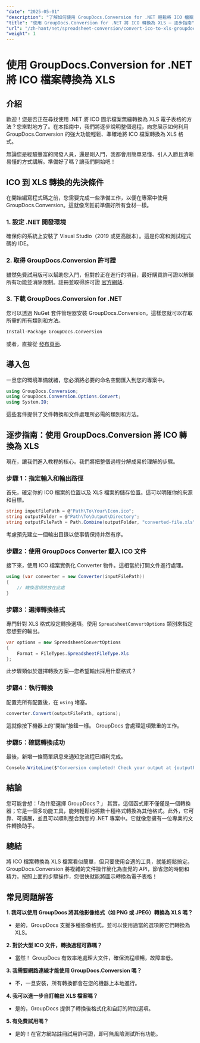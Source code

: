 ```yaml
---
"date": "2025-05-01"
"description": "了解如何使用 GroupDocs.Conversion for .NET 輕鬆將 ICO 檔案轉換為 XLS 格式。按照本逐步指南，即可在您的 C# 專案中實現無縫檔案轉換。"
"title": "使用 GroupDocs.Conversion for .NET 將 ICO 轉換為 XLS — 逐步指南"
"url": "/zh-hant/net/spreadsheet-conversion/convert-ico-to-xls-groupdocs-net/"
"weight": 1
---
```


# 使用 GroupDocs.Conversion for .NET 將 ICO 檔案轉換為 XLS

## 介紹

歡迎！您是否正在尋找使用 .NET 將 ICO 圖示檔案無縫轉換為 XLS 電子表格的方法？您來對地方了。在本指南中，我們將逐步說明整個過程，向您展示如何利用 GroupDocs.Conversion 的強大功能輕鬆、準確地將 ICO 檔案轉換為 XLS 格式。

無論您是經驗豐富的開發人員，還是剛入門，我都會用簡單易懂、引人入勝且清晰易懂的方式講解。準備好了嗎？讓我們開始吧！


## ICO 到 XLS 轉換的先決條件

在開始編寫程式碼之前，您需要完成一些準備工作，以便在專案中使用 GroupDocs.Conversion。這就像烹飪前準備好所有食材一樣。

### 1. 設定 .NET 開發環境

確保你的系統上安裝了 Visual Studio（2019 或更高版本）。這是你寫和測試程式碼的 IDE。

### 2. 取得 GroupDocs.Conversion 許可證

雖然免費試用版可以幫助您入門，但對於正在進行的項目，最好購買許可證以解鎖所有功能並消除限制。註冊並取得許可證 [官方網站](https://purchase。groupdocs.com/buy).

### 3. 下載 GroupDocs.Conversion for .NET

您可以透過 NuGet 套件管理器安裝 GroupDocs.Conversion。這樣您就可以存取所需的所有類別和方法。 

```bash
Install-Package GroupDocs.Conversion
```
或者，直接從 [發布頁面](https://releases。groupdocs.com/conversion/net/).


## 導入包

一旦您的環境準備就緒，您必須將必要的命名空間匯入到您的專案中。

```csharp
using GroupDocs.Conversion;
using GroupDocs.Conversion.Options.Convert;
using System.IO;
```

這些套件提供了文件轉換和文件處理所必需的類別和方法。


## 逐步指南：使用 GroupDocs.Conversion 將 ICO 轉換為 XLS

現在，讓我們進入教程的核心。我們將把整個過程分解成易於理解的步驟。

### 步驟 1：指定輸入和輸出路徑

首先，確定你的 ICO 檔案的位置以及 XLS 檔案的儲存位置。這可以明確你的來源和目標。

```csharp
string inputFilePath = @"Path\To\Your\Icon.ico";
string outputFolder = @"Path\To\Output\Directory";
string outputFilePath = Path.Combine(outputFolder, "converted-file.xls");
```

考慮預先建立一個輸出目錄以使事情保持井然有序。

### 步驟2：使用 GroupDocs Converter 載入 ICO 文件

接下來，使用 ICO 檔案實例化 Converter 物件。這相當於打開文件進行處理。

```csharp
using (var converter = new Converter(inputFilePath))
{
    // 轉換選項將放在此處
}
```

### 步驟3：選擇轉換格式

專門針對 XLS 格式設定轉換選項。使用 `SpreadsheetConvertOptions` 類別來指定您想要的輸出。

```csharp
var options = new SpreadsheetConvertOptions 
{ 
    Format = FileTypes.SpreadsheetFileType.Xls 
};
```

此步驟類似於選擇轉換方案—您希望輸出採用什麼格式？

### 步驟4：執行轉換

配置完所有配置後，在 `using` 堵塞。

```csharp
converter.Convert(outputFilePath, options);
```

這就像按下機器上的“開始”按鈕一樣。 GroupDocs 會處理這項繁重的工作。

### 步驟5：確認轉換成功

最後，新增一條簡單訊息來通知您流程已順利完成。

```csharp
Console.WriteLine($"Conversion completed! Check your output at {outputFolder}");
```

## 結論

您可能會想：「為什麼選擇 GroupDocs？」 其實，這個函式庫不僅僅是一個轉換器；它是一個多功能工具，能夠輕鬆地將數十種格式轉換為其他格式。此外，它可靠、可擴展，並且可以順利整合到您的 .NET 專案中。它就像您擁有一位專業的文件轉換助手。


## 總結

將 ICO 檔案轉換為 XLS 檔案看似簡單，但只要使用合適的工具，就能輕鬆搞定。 GroupDocs.Conversion 將複雜的文件操作簡化為直覺的 API，節省您的時間和精力。按照上面的步驟操作，您很快就能將圖示轉換為電子表格！


## 常見問題解答

**1. 我可以使用 GroupDocs 將其他影像格式（如 PNG 或 JPEG）轉換為 XLS 嗎？**  

- 是的，GroupDocs 支援多種影像格式，並可以使用適當的選項將它們轉換為 XLS。

**2. 對於大型 ICO 文件，轉換過程可靠嗎？**  

- 當然！ GroupDocs 有效率地處理大文件，確保流程順暢，故障率低。

**3. 我需要網路連線才能使用 GroupDocs.Conversion 嗎？**  

- 不，一旦安裝，所有轉換都會在您的機器上本地進行。

**4. 我可以進一步自訂輸出 XLS 檔案嗎？**  

- 是的，GroupDocs 提供了轉換後格式化和自訂的附加選項。

**5. 有免費試用嗎？**  

- 是的！在官方網站註冊試用許可證，即可無風險測試所有功能。